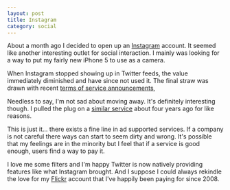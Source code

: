 ```yaml
--- 
layout: post 
title: Instagram
category: social
--- 
```

About a month ago I decided to open up an [Instagram](http://instagram.com) 
account. It seemed like another interesting outlet for social interaction. 
I mainly was looking for a way to put my fairly new iPhone 5 to use as a 
camera. 

When Instagram stopped showing up in Twitter feeds, the value immediately 
diminished and have since not used it. The final straw was drawn with recent 
[terms of service announcements](http://www.huffingtonpost.com/2012/12/17/instagrams-terms-of-service_n_2317402.html),

Needless to say, I'm not sad about moving away. It's definitely interesting
though. I pulled the plug on a [similar service](http://facebook.com) about 
four years ago for like reasons.

This is just it... there exists a fine line in ad supported services. If
a company is not careful there ways can start to seem dirty and wrong. 
It's possible that my feelings are in the minority but I feel that if a 
service is good enough, users find a way to pay it.

I love me some filters and I'm happy Twitter is now natively providing 
features like what Instagram brought. And I suppose I could always rekindle 
the love for my [Flickr](http://www.flickr.com/photos/saadsj/) account 
that I've happily been paying for since 2008.

